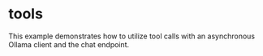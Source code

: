 # tools

This example demonstrates how to utilize tool calls with an asynchronous Ollama client and the chat endpoint. 
